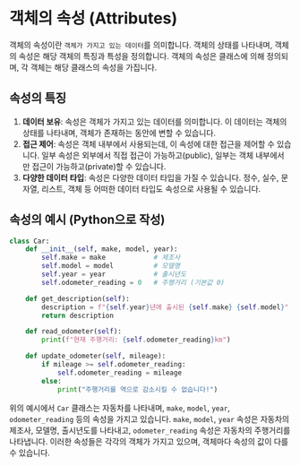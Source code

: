 # 객체의 속성 (Attributes)

객체의 속성이란 `객체가 가지고 있는 데이터`를 의미합니다. 객체의 상태를 나타내며, 객체의 속성은 해당 객체의 특징과 특성을 정의합니다. 객체의 속성은 클래스에 의해 정의되며, 각 객체는 해당 클래스의 속성을 가집니다.

## 속성의 특징
1. **데이터 보유**: 속성은 객체가 가지고 있는 데이터를 의미합니다. 이 데이터는 객체의 상태를 나타내며, 객체가 존재하는 동안에 변할 수 있습니다.
2. **접근 제어**: 속성은 객체 내부에서 사용되는데, 이 속성에 대한 접근을 제어할 수 있습니다. 일부 속성은 외부에서 직접 접근이 가능하고(public), 일부는 객체 내부에서만 접근이 가능하고(private)할 수 있습니다.
3. **다양한 데이터 타입**: 속성은 다양한 데이터 타입을 가질 수 있습니다. 정수, 실수, 문자열, 리스트, 객체 등 어떠한 데이터 타입도 속성으로 사용될 수 있습니다.

## 속성의 예시 (Python으로 작성)
```python
class Car:
    def __init__(self, make, model, year):
        self.make = make            # 제조사
        self.model = model          # 모델명
        self.year = year            # 출시년도
        self.odometer_reading = 0   # 주행거리 (기본값 0)

    def get_description(self):
        description = f"{self.year}년에 출시된 {self.make} {self.model}"
        return description

    def read_odometer(self):
        print(f"현재 주행거리: {self.odometer_reading}km")

    def update_odometer(self, mileage):
        if mileage >= self.odometer_reading:
            self.odometer_reading = mileage
        else:
            print("주행거리를 역으로 감소시킬 수 없습니다!")
```

위의 예시에서 `Car` 클래스는 자동차를 나타내며, `make`, `model`, `year`, `odometer_reading` 등의 속성을 가지고 있습니다. `make`, `model`, `year` 속성은 자동차의 제조사, 모델명, 출시년도를 나타내고, `odometer_reading` 속성은 자동차의 주행거리를 나타냅니다. 이러한 속성들은 각각의 객체가 가지고 있으며, 객체마다 속성의 값이 다를 수 있습니다.

